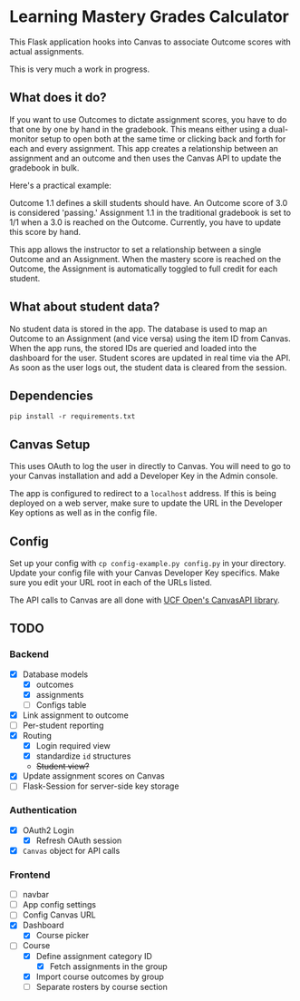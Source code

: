 # Learning Mastery Grades Calculator

This Flask application hooks into Canvas to associate Outcome scores with actual assignments.

This is very much a work in progress.

## What does it do?

If you want to use Outcomes to dictate assignment scores, you have to do that one by one by hand in the gradebook. This means either using a dual-monitor setup to open both at the same time or clicking back and forth for each and every assignment. This app creates a relationship between an assignment and an outcome and then uses the Canvas API to update the gradebook in bulk.

Here's a practical example:

Outcome 1.1 defines a skill students should have. An Outcome score of 3.0 is considered 'passing.' Assignment 1.1 in the traditional gradebook is set to 1/1 when a 3.0 is reached on the Outcome. Currently, you have to update this score by hand.

This app allows the instructor to set a relationship between a single Outcome and an Assignment. When the mastery score is reached on the Outcome, the Assignment is automatically toggled to full credit for each student.

## What about student data?

No student data is stored in the app. The database is used to map an Outcome to an Assignment (and vice versa) using the item ID from Canvas. When the app runs, the stored IDs are queried and loaded into the dashboard for the user. Student scores are updated in real time via the API. As soon as the user logs out, the student data is cleared from the session.

## Dependencies

`pip install -r requirements.txt`

## Canvas Setup

This uses OAuth to log the user in directly to Canvas. You will need to go to your Canvas installation and add a Developer Key in the Admin console.

The app is configured to redirect to a `localhost` address. If this is being deployed on a web server, make sure to update the URL in the Developer Key options as well as in the config file.

## Config

Set up your config with `cp config-example.py config.py` in your directory. Update your config file with your Canvas Developer Key specifics. Make sure you edit your URL root in each of the URLs listed.

The API calls to Canvas are all done with [UCF Open's CanvasAPI library](https://github.com/ucfopen/canvasapi/tree/master).

## TODO

### Backend

- [x] Database models
  - [x] outcomes
  - [x] assignments
  - [ ] Configs table
- [x] Link assignment to outcome
- [ ] Per-student reporting
- [x] Routing
  - [X] Login required view
  - [X] standardize `id` structures
  - ~~Student view?~~
- [x] Update assignment scores on Canvas
- [ ] Flask-Session for server-side key storage

### Authentication

- [X] OAuth2 Login
  - [x] Refresh OAuth session
- [X] `Canvas` object for API calls

### Frontend

- [ ] navbar
- [ ] App config settings
- [ ] Config Canvas URL
- [x] Dashboard
  - [X] Course picker
- [ ] Course
  - [x] Define assignment category ID
    - [x] Fetch assignments in the group
  - [x] Import course outcomes by group
  - [ ] Separate rosters by course section
